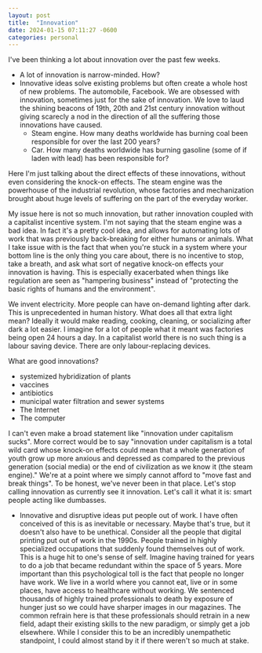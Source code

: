 ```yaml
---
layout: post
title:  "Innovation"
date: 2024-01-15 07:11:27 -0600
categories: personal
---
```


I've been thinking a lot about innovation over the past few weeks.

- A lot of innovation is narrow-minded. How? 
- Innovative ideas solve existing problems but often create a whole host of new problems. The automobile, Facebook. We are obsessed with innovation, sometimes just for the sake of innovation. We love to laud the shining beacons of 19th, 20th and 21st century innovation without giving scarecly a nod in the direction of all the suffering those innovations have caused. 
    - Steam engine. How many deaths worldwide has burning coal been responsible for over the last 200 years?
    - Car. How many deaths worldwide has burning gasoline (some of if laden with lead) has been responsible for? 

Here I'm just talking about the direct effects of these innovations, without even considering the knock-on effects. The steam engine was the powerhouse of the industrial revolution, whose factories and mechanization brought about huge levels of suffering on the part of the everyday worker. 

My issue here is not so much innovation, but rather innovation coupled with a capitalist incentive system. I'm not saying that the steam engine was a bad idea. In fact it's a pretty cool idea, and allows for automating lots of work that was previously back-breaking for either humans or animals. What I take issue with is the fact that when you're stuck in a system where your bottom line is the only thing you care about, there is no incentive to stop, take a breath, and ask what sort of negative knock-on effects your innovation is having. This is especially exacerbated when things like regulation are seen as "hampering business" instead of "protecting the basic rights of humans and the environment".

We invent electricity. More people can have on-demand lighting after dark. This is unprecedented in human history. What does all that extra light mean? Ideally it would make reading, cooking, cleaning, or socializing after dark a lot easier. I imagine for a lot of people what it meant was factories being open 24 hours a day. In a capitalist world there is no such thing is a labour saving device. There are only labour-replacing devices. 

What are good innovations? 

- systemized hybridization of plants 
- vaccines
- antibiotics
- municipal water filtration and sewer systems
- The Internet
- The computer 

I can't even make a broad statement like "innovation under capitalism sucks". More correct would be to say "innovation under capitalism is a total wild card whose knock-on effects could mean that a whole generation of youth grow up more anxious and depressed as compared to the previous generation (social media) or the end of civilization as we know it (the steam engine)." We're at a point where we simply cannot afford to "move fast and break things". To be honest, we've never been in that place. Let's stop calling innovation as currently see it innovation. Let's call it what it is: smart people acting like dumbasses. 

- Innovative and disruptive ideas put people out of work. I have often conceived of this is as inevitable or necessary. Maybe that's true, but it doesn't also have to be unethical. Consider all the people that digital printing put out of work in the 1990s. People trained in highly specialized occupations that suddenly found themselves out of work. This is a huge hit to one's sense of self. Imagine having trained for years to do a job that became redundant within the space of 5 years. More important than this psychological toll is the fact that people no longer have work. We live in a world where you cannot eat, live or in some places, have access to healthcare without working. We sentenced thousands of highly trained professionals to death by exposure of hunger just so we could have sharper images in our magazines. The common refrain here is that these professionals should retrain in a new field, adapt their existing skills to the new paradigm, or simply get a job elsewhere. While I consider this to be an incredibly unempathetic standpoint, I could almost stand by it if there weren't so much at stake.